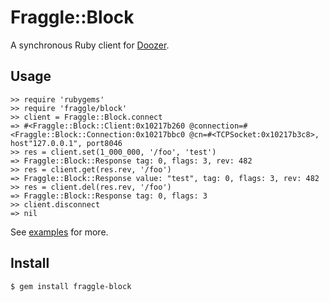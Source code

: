 # Fraggle::Block

A synchronous Ruby client for [Doozer](https://github.com/ha/doozer). 


## Usage

    >> require 'rubygems'
    >> require 'fraggle/block'
    >> client = Fraggle::Block.connect
    => #<Fraggle::Block::Client:0x10217b260 @connection=#<Fraggle::Block::Connection:0x10217bbc0 @cn=#<TCPSocket:0x10217b3c8>, host"127.0.0.1", port8046
    >> res = client.set(1_000_000, '/foo', 'test')
    => Fraggle::Block::Response tag: 0, flags: 3, rev: 482
    >> res = client.get(res.rev, '/foo')
    => Fraggle::Block::Response value: "test", tag: 0, flags: 3, rev: 482
    >> res = client.del(res.rev, '/foo')
    => Fraggle::Block::Response tag: 0, flags: 3
    >> client.disconnect
    => nil 

See [examples](https://github.com/dylanegan/fraggle-block/tree/master/examples) for more.


## Install

    $ gem install fraggle-block
